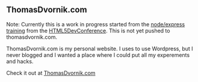 ## ThomasDvornik.com

Note: Currently this is a work in progress started from the [node/express training](http://html5devconf.com/training.html#villalobos-express) from the [HTML5DevConference](http://html5devconf.com). This is not yet pushed to thomasdvornik.com.

ThomasDvornik.com is my personal website. I uses to use Wordpress, but I never blogged and I wanted a place where I could put all my experements and hacks.

Check it out at [ThomasDvornik.com](http://thomasdvornik.com)
